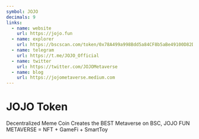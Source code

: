 ```yaml
---
symbol: JOJO
decimals: 9
links:
  - name: website
    url: https://jojo.fun
  - name: explorer
    url: https://bscscan.com/token/0x78A499a998Bdd5a84CF8b5aBe49100D82DE12f1C
  - name: telegram
    url: https://t.me/JOJO_Official
  - name: twitter
    url: https://twitter.com/JOJOMetaverse
  - name: blog
    url: https://jojometaverse.medium.com
---
```


# JOJO Token

Decentralized Meme Coin Creates the BEST Metaverse on BSC, JOJO FUN METAVERSE = NFT + GameFi + SmartToy
